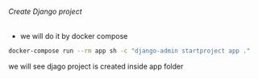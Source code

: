 ###### Create Django project
* we will do it by docker compose
```sh
docker-compose run --rm app sh -c "django-admin startproject app ."
```
we will see djago project is created inside app folder